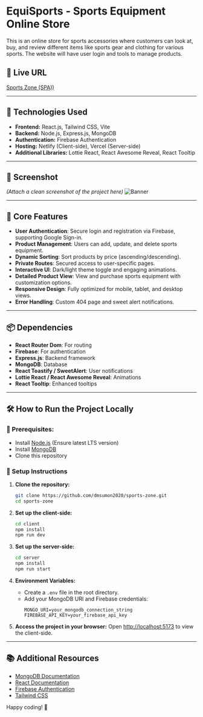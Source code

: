 # EquiSports - Sports Equipment Online Store

This is an online store for sports accessories where customers can look at, buy, and review different items like sports gear and clothing for various sports. The website will have user login and tools to manage products.

## 🔗 Live URL

[Sports Zone (SPA))](https://cool-quokka-4b3e33.netlify.app/)

---

## 🚀 Technologies Used

- **Frontend:** React.js, Tailwind CSS, Vite
- **Backend:** Node.js, Express.js, MongoDB
- **Authentication:** Firebase Authentication
- **Hosting:** Netlify (Client-side), Vercel (Server-side)
- **Additional Libraries:** Lottie React, React Awesome Reveal, React Tooltip

---

## 📸 Screenshot

_(Attach a clean screenshot of the project here)_
![Banner](https://i.ibb.co.com/SXDp0h2w/sports-zone.png)

---

## 🌟 Core Features

- **User Authentication**: Secure login and registration via Firebase, supporting Google Sign-in.
- **Product Management**: Users can add, update, and delete sports equipment.
- **Dynamic Sorting**: Sort products by price (ascending/descending).
- **Private Routes**: Secured access to user-specific pages.
- **Interactive UI**: Dark/light theme toggle and engaging animations.
- **Detailed Product View**: View and purchase sports equipment with customization options.
- **Responsive Design**: Fully optimized for mobile, tablet, and desktop views.
- **Error Handling**: Custom 404 page and sweet alert notifications.

---

## 📦 Dependencies

- **React Router Dom**: For routing
- **Firebase**: For authentication
- **Express.js**: Backend framework
- **MongoDB**: Database
- **React Toastify / SweetAlert**: User notifications
- **Lottie React / React Awesome Reveal**: Animations
- **React Tooltip**: Enhanced tooltips

---

## 🛠️ How to Run the Project Locally

### 📌 Prerequisites:

- Install [Node.js](https://nodejs.org/) (Ensure latest LTS version)
- Install [MongoDB](https://www.mongodb.com/try/download/community)
- Clone this repository

### 🚀 Setup Instructions

1. **Clone the repository:**

   ```bash
   git clone https://github.com/dmsumon2020/sports-zone.git
   cd sports-zone
   ```

2. **Set up the client-side:**

   ```bash
   cd client
   npm install
   npm run dev
   ```

3. **Set up the server-side:**

   ```bash
   cd server
   npm install
   npm run start
   ```

4. **Environment Variables:**

   - Create a `.env` file in the root directory.
   - Add your MongoDB URI and Firebase credentials:
     ```plaintext
     MONGO_URI=your_mongodb_connection_string
     FIREBASE_API_KEY=your_firebase_api_key
     ```

5. **Access the project in your browser:**
   Open [http://localhost:5173](http://localhost:5173) to view the client-side.

---

## 📚 Additional Resources

- [MongoDB Documentation](https://www.mongodb.com/docs/)
- [React Documentation](https://reactjs.org/docs/)
- [Firebase Authentication](https://firebase.google.com/docs/auth/web/start)
- [Tailwind CSS](https://tailwindcss.com/docs)

Happy coding! 🚀
